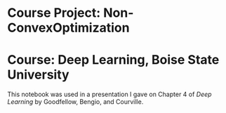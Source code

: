 # Course Project: Non-ConvexOptimization

# Course: Deep Learning, Boise State University

This notebook was used in a presentation I gave on Chapter 4 of *Deep Learning* by Goodfellow, Bengio, and Courville.
